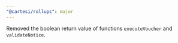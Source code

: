 ```yaml
---
"@cartesi/rollups": major
---
```


Removed the boolean return value of functions `executeVoucher` and `validateNotice`.
